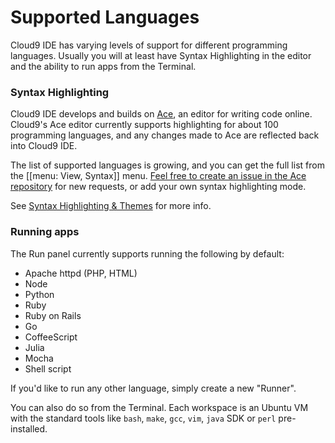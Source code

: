 # Supported Languages

Cloud9 IDE has varying levels of support for different programming languages. 
Usually you will at least have Syntax Highlighting in the editor and the ability
to run apps from the Terminal. 

### Syntax Highlighting

Cloud9 IDE develops and builds on [Ace](https://github.com/ajaxorgopen/ace), an 
editor for writing code online. Cloud9's Ace editor currently supports 
highlighting for about 100 programming languages, and any changes made to Ace are 
reflected back into Cloud9 IDE. 

The list of supported languages is growing, and you can get the full list from 
the [[menu: View, Syntax]] menu. [Feel free to create an issue in the Ace repository](http://ace.ajax.org/#nav=higlighter) 
for new requests, or add your own syntax highlighting mode.

See [Syntax Highlighting & Themes](./syntax_highlighting_themes.html) for more 
info.

<!--### Language Intelligence-->

<!--Cloud9 IDE's editor has extensive support for JavaScript (Node.js) with Error -->
<!--Highlighting and Code Completion. -->

<!--Live syntax error checks are also supported for the following languages:-->
<!--* CSS-->
<!--* CoffeeScript-->
<!--* PHP-->
<!--* Python-->
<!--* JSON-->
<!--* Lua-->

### Running apps

The Run panel currently supports running the following by default:
* Apache httpd (PHP, HTML)
* Node
* Python
* Ruby
* Ruby on Rails
* Go
* CoffeeScript
* Julia
* Mocha
* Shell script

If you'd like to run any other language, simply create a new "Runner".

You can also do so from the Terminal. 
Each workspace is an Ubuntu VM with the standard tools like `bash`, `make`, 
`gcc`, `vim`, `java` SDK or `perl` pre-installed.